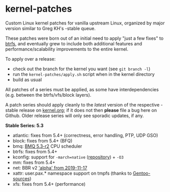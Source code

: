 kernel-patches
==============

Custom Linux kernel patches for vanilla upstream Linux, organized by major
version similar to Greg KH's -stable queue.

These patches were born out of an initial need to apply "just a few fixes"
to [btrfs](https://btrfs.wiki.kernel.org/), and eventually grew to include both
additional features and performance/scalability improvements to the entire kernel.

To apply over a release:

- check out the branch for the kernel you want (see `git branch -l`)
- run the `kernel-patches/apply.sh` script when in the kernel directory
- build as usual

All patches of a series must be applied, as some have interdependencies
(e.g. between the btrfs/vfs/block layers).

A patch series should apply cleanly to the *latest* version of the respective -stable
release on [kernel.org](https://www.kernel.org/); if it does not then **please** file
a bug here on Github. Older release series will only see sporadic updates, if any.

**Stable Series: 5.3**

- atlantic: fixes from 5.4+ (correctness, error handling, PTP, UDP GSO)
- block: fixes from 5.4+ (BFQ)
- bmq: [BMQ 5.3-r2](https://cchalpha.blogspot.com/2019/10/bmq-v53-r2-release.html) CPU scheduler
- btrfs: fixes from 5.4+
- kconfig: support for `-march=native` ([repository](https://github.com/graysky2/kernel_gcc_patch)) + `-O3`
- mm: fixes from 5.4+
- net: BBR v2 ['alpha' from 2019-11-17](https://groups.google.com/forum/?hl=en#!topic/bbr-dev/xLs7_Slx3Qc)
- xattr: user.pax.* namespace support on tmpfs (thanks to [Gentoo-sources](https://gitweb.gentoo.org/proj/linux-patches.git/))
- xfs: fixes from 5.4+ (performance)

